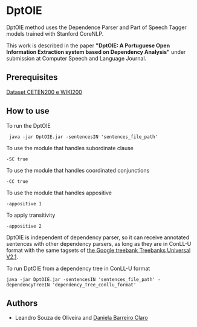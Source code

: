 # DptOIE
DptOIE method uses the Dependence Parser and Part of Speech Tagger models trained with Stanford CoreNLP.

This work is described in the paper **"DptOIE: A Portuguese Open Information Extraction system based on Dependency Analysis"** under submission at Computer Speech and Language Journal.
## Prerequisites
[Dataset CETEN200 e WIKI200](https://drive.google.com/open?id=18o4vvQOCZyfhA31yJQ0RxRx7KifDeL-9)

## How to use
To run the DptOIE
```
 java -jar DptOIE.jar -sentencesIN 'sentences_file_path'
```
To use the module that handles subordinate clause
```
-SC true
```
To use the module that handles coordinated conjunctions
```
-CC true
```
To use the module that handles appositive
```
-appositive 1
```
To apply transitivity
```
-appositive 2
```
DptOIE is independent of dependency parser, so it can receive annotated sentences with other dependency parsers, as long as they are in ConLL-U format with the same tagsets of [the Google treebank Treebanks Universal V2,1](https://lindat.mff.cuni.cz/repository/xmlui/handle/11234/1-2515#show-files).

To run DptOIE from a dependency tree in ConLL-U format
```
java -jar DptOIE.jar -sentencesIN 'sentences_file_path' -dependencyTreeIN 'dependency_Tree_conllu_format'
```

## Authors
* Leandro Souza de Oliveira and [Daniela Barreiro Claro](http://formas.ufba.br)

